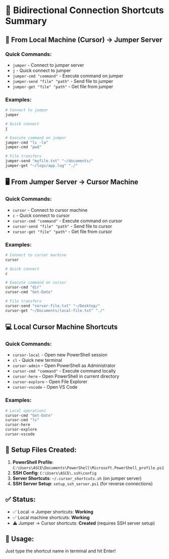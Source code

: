 # 🚀 Bidirectional Connection Shortcuts Summary

## 📱 From Local Machine (Cursor) → Jumper Server

### Quick Commands:
- `jumper` - Connect to jumper server
- `j` - Quick connect to jumper
- `jumper-cmd "command"` - Execute command on jumper
- `jumper-send "file" "path"` - Send file to jumper
- `jumper-get "file" "path"` - Get file from jumper

### Examples:
```powershell
# Connect to jumper
jumper

# Quick connect
j

# Execute command on jumper
jumper-cmd "ls -la"
jumper-cmd "pwd"

# File transfers
jumper-send "myfile.txt" "~/documents/"
jumper-get "~/logs/app.log" "./"
```

## 🖥️ From Jumper Server → Cursor Machine

### Quick Commands:
- `cursor` - Connect to cursor machine
- `c` - Quick connect to cursor
- `cursor-cmd "command"` - Execute command on cursor
- `cursor-send "file" "path"` - Send file to cursor
- `cursor-get "file" "path"` - Get file from cursor

### Examples:
```bash
# Connect to cursor machine
cursor

# Quick connect
c

# Execute command on cursor
cursor-cmd "dir"
cursor-cmd "Get-Date"

# File transfers
cursor-send "server-file.txt" "~/Desktop/"
cursor-get "~/Documents/local-file.txt" "./"
```

## 💻 Local Cursor Machine Shortcuts

### Quick Commands:
- `cursor-local` - Open new PowerShell session
- `cl` - Quick new terminal
- `cursor-admin` - Open PowerShell as Administrator
- `cursor-cmd "command"` - Execute command locally
- `cursor-here` - Open PowerShell in current directory
- `cursor-explore` - Open File Explorer
- `cursor-vscode` - Open VS Code

### Examples:
```powershell
# Local operations
cursor-cmd "Get-Date"
cursor-cmd "ls"
cursor-here
cursor-explore
cursor-vscode
```

## 🔧 Setup Files Created:

1. **PowerShell Profile**: `C:\Users\ASCE\Documents\PowerShell\Microsoft.PowerShell_profile.ps1`
2. **SSH Config**: `C:\Users\ASCE\.ssh\config`
3. **Server Shortcuts**: `~/.cursor_shortcuts.sh` (on jumper server)
4. **SSH Server Setup**: `setup_ssh_server.ps1` (for reverse connections)

## ✅ Status:
- ✅ Local → Jumper shortcuts: **Working**
- ✅ Local machine shortcuts: **Working**
- ⚠️ Jumper → Cursor shortcuts: **Created** (requires SSH server setup)

## 🎯 Usage:
Just type the shortcut name in terminal and hit Enter!
